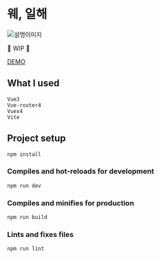# 웨, 일해

![설명이미지](https://user-images.githubusercontent.com/66160055/214256892-ff54a462-063a-4897-b9e2-8783df8cdc86.png)

🚧 WIP 🚧

[DEMO](https://hibixby.github.io/WhaleHae/)

## What I used

```
Vue3
Vue-router4
Vuex4
Vite
```

## Project setup

```
npm install
```

### Compiles and hot-reloads for development

```
npm run dev
```

### Compiles and minifies for production

```
npm run build
```

### Lints and fixes files

```
npm run lint
```
